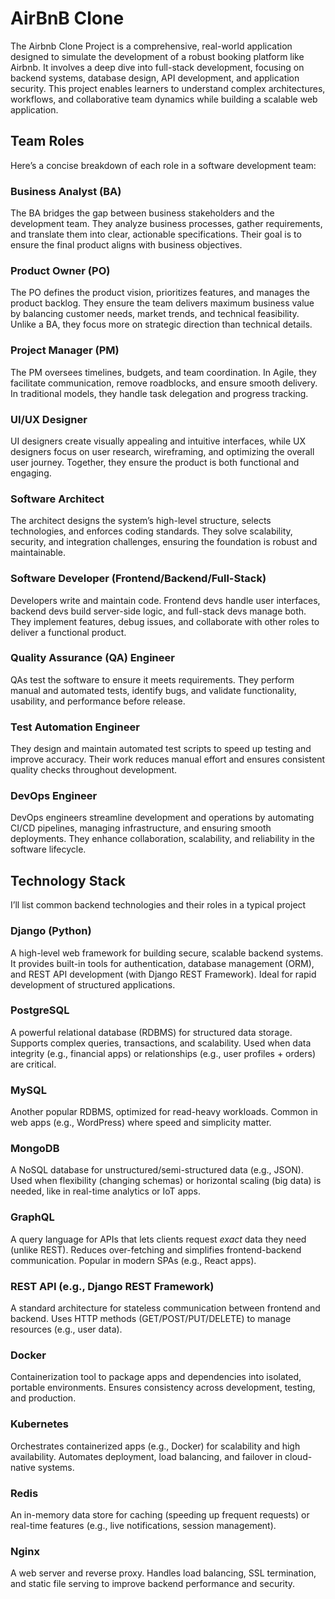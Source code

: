 # AirBnB Clone

The Airbnb Clone Project is a comprehensive, real-world application designed to simulate the development of a robust booking platform like Airbnb. It involves a deep dive into full-stack development, focusing on backend systems, database design, API development, and application security. This project enables learners to understand complex architectures, workflows, and collaborative team dynamics while building a scalable web application.

## Team Roles

Here’s a concise breakdown of each role in a software development team:  

### **Business Analyst (BA)**  
The BA bridges the gap between business stakeholders and the development team. They analyze business processes, gather requirements, and translate them into clear, actionable specifications. Their goal is to ensure the final product aligns with business objectives.  

### **Product Owner (PO)**  
The PO defines the product vision, prioritizes features, and manages the product backlog. They ensure the team delivers maximum business value by balancing customer needs, market trends, and technical feasibility. Unlike a BA, they focus more on strategic direction than technical details.  

### **Project Manager (PM)**  
The PM oversees timelines, budgets, and team coordination. In Agile, they facilitate communication, remove roadblocks, and ensure smooth delivery. In traditional models, they handle task delegation and progress tracking.  

### **UI/UX Designer**  
UI designers create visually appealing and intuitive interfaces, while UX designers focus on user research, wireframing, and optimizing the overall user journey. Together, they ensure the product is both functional and engaging.  

### **Software Architect**  
The architect designs the system’s high-level structure, selects technologies, and enforces coding standards. They solve scalability, security, and integration challenges, ensuring the foundation is robust and maintainable.  

### **Software Developer (Frontend/Backend/Full-Stack)**  
Developers write and maintain code. Frontend devs handle user interfaces, backend devs build server-side logic, and full-stack devs manage both. They implement features, debug issues, and collaborate with other roles to deliver a functional product.  

### **Quality Assurance (QA) Engineer**  
QAs test the software to ensure it meets requirements. They perform manual and automated tests, identify bugs, and validate functionality, usability, and performance before release.  

### **Test Automation Engineer**
They design and maintain automated test scripts to speed up testing and improve accuracy. Their work reduces manual effort and ensures consistent quality checks throughout development.  

### **DevOps Engineer**
DevOps engineers streamline development and operations by automating CI/CD pipelines, managing infrastructure, and ensuring smooth deployments. They enhance collaboration, scalability, and reliability in the software lifecycle.

## Technology Stack

I’ll list common backend technologies and their roles in a typical project

### **Django (Python)**  
A high-level web framework for building secure, scalable backend systems. It provides built-in tools for authentication, database management (ORM), and REST API development (with Django REST Framework). Ideal for rapid development of structured applications.  

### **PostgreSQL**  
A powerful relational database (RDBMS) for structured data storage. Supports complex queries, transactions, and scalability. Used when data integrity (e.g., financial apps) or relationships (e.g., user profiles + orders) are critical.  

### **MySQL**  
Another popular RDBMS, optimized for read-heavy workloads. Common in web apps (e.g., WordPress) where speed and simplicity matter.  

### **MongoDB**  
A NoSQL database for unstructured/semi-structured data (e.g., JSON). Used when flexibility (changing schemas) or horizontal scaling (big data) is needed, like in real-time analytics or IoT apps.  

### **GraphQL**  
A query language for APIs that lets clients request *exact* data they need (unlike REST). Reduces over-fetching and simplifies frontend-backend communication. Popular in modern SPAs (e.g., React apps).  

### **REST API (e.g., Django REST Framework)**  
A standard architecture for stateless communication between frontend and backend. Uses HTTP methods (GET/POST/PUT/DELETE) to manage resources (e.g., user data).  

### **Docker**  
Containerization tool to package apps and dependencies into isolated, portable environments. Ensures consistency across development, testing, and production.  

### **Kubernetes**  
Orchestrates containerized apps (e.g., Docker) for scalability and high availability. Automates deployment, load balancing, and failover in cloud-native systems.  

### **Redis**  
An in-memory data store for caching (speeding up frequent requests) or real-time features (e.g., live notifications, session management).  

### **Nginx**
A web server and reverse proxy. Handles load balancing, SSL termination, and static file serving to improve backend performance and security.
